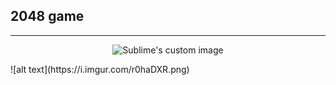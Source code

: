 ## 2048 game 
***
<p align="center">
  <img src="https://i.imgur.com/r0haDXR.png" alt="Sublime's custom image"/>
</p>
![alt text](https://i.imgur.com/r0haDXR.png)

